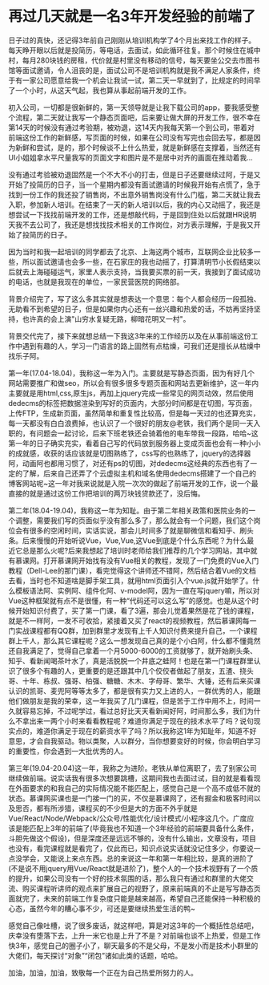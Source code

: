 # 再过几天就是一名3年开发经验的前端了

日子过的真快，还记得3年前自己刚刚从培训机构学了4个月出来找工作的样子。每天睁开眼以后就是投简历，等电话，去面试，如此循环往复。那个时候住在城中村，每月280块钱的房租，代价就是村里没有移动的信号，每天要坐公交去市图书馆等面试邀请，令人沮丧的是，面试公司不是培训机构就是我不满足人家条件，终于有一家公司愿意给我一个机会让我试一试，第二天一早就到了，比规定的时间早了一个小时，从这天气起，我也算从事起前端开发的工作。



初入公司，一切都是很新鲜的，第一天领导就是让我下载公司的app，要我感受整个流程，第二天就让我写一个静态页面吧，后来要让做大屏的开发工作，很不幸在第14天的时候没有通过考验期，被劝退，这14天内我每天第一个到公司，带着对前端这份工作的新鲜感，写页面的时候，如果在公司没有写完也会回去写，都是因为新鲜和尝试，是的，那个时候谈不上什么热爱，就是新鲜感在支撑着，当然还有UI小姐姐拿水平尺量我写的页面文字和图片是不是居中对齐的画面在推动着我...



没有通过考验被劝退固然是一个不大不小的打击，但是日子还要继续过阿，于是又开始了投简历的日子，当一个星期内都没有面试邀请的时候我开始有点慌了，急于找到一份工作的我还投了销售岗，不出意外销售岗没有什么门槛，第二天就让我去入职，参加新人培训。在结束了一天的新人培训以后，我的内心又动摇了，我还是想尝试一下找找前端开发的工作，还是想敲代码，于是回到住处以后就跟HR说明天我不去公司了，我还是想找找技术相关的工作岗位，对方表示理解，于是我又开始了投简历的日子。



因为当时和我一起培训的同学都去了北京、上海这两个城市，互联网企业比较多一些，所以面试邀请也会多一些，在石家庄的我也动摇了，打算清明节小长假结束以后就去上海碰碰运气，家里人表示支持，当我要买票的前一天，我接到了面试成功的电话，也就是我现在的单位，一家民营医院的网络部。



背景介绍完了，写了这么多其实就是想表达一个意思：每个人都会经历一段孤独、无助看不到希望的日子，但是如果你内心还有一丝兴趣和热爱的话，不妨再坚持坚持，也许真的会上演"山穷水复疑无路，柳暗花明又一村"。



背景交代完了，接下来就想总结一下我这3年来的工作经历以及在从事前端这份工作中遇到有趣的人，学习一门语言的路上固然有点枯燥，可我们还是擅长从枯燥中找乐子阿。



第一年(17.04-18.04)，我称这一年为入门。主要就是写静态页面，因为有好几个网站需要推广和做seo，所以会有很多很多专题页面和网站去更新维护，这一年内主要就是用html,css,原生js，再加上jquery完成一些常见的网页动效，然后使用dedecms的标签把数据渲染到写好的页面内，大部分时间都是在切图，写页面，上传FTP，生成新页面，虽然简单和重复性比较高，但是每一天过的也还算充实，每一天都没有白白浪费掉，也认识了一个很好的朋友@老铁，我们两个是同一天入职的，有问题会一起讨论，后来下班老铁还会骑着他的电车带我一段路，哈哈~这第一年的日子确实充实，看着自己写的代码放到服务器上变成页面也会有一种小小的成就感，收获的话应该就是切图熟练了，css写的也熟练了，jquery的选择器阿，动画阿也都用习惯了，对还有ps的切图，对dedecms这经典的东西也有了一定的了解，后来自己还弄了个云虚拟主机和域名使用dedecms搭建了一个自己的博客网站呢~这一年对我来说就是入院一次次的做起了前端开发的工作，说一个最直接的就是通过这份工作把培训的两万块钱贷款还了，没后悔。



第二年(18.04-19.04)，我称这一年为知耻。由于第二年相关政策和医院业务的一个调整，需要我们写的页面似乎没有那么多了，那么就会有一个问题，我们这个岗位会有很多的空闲时间，实话实说，那会儿时间多了就是聊微信和看知乎、刷头条。后来慢慢的开始听说Vue，Vue,Vue,这Vue到底是个什么东西呢？为什么最近它总是那么火呢?后来我想起了培训时老师给我们推荐的几个学习网站，其中就有慕课网。打开慕课网开始找有没有Vue相关的教程，发现了一门免费的Vue入门教程（Dell-Lee的那门课），看完觉得这个讲师还不错阿，然后结合着Vue的文档去看，当时也不知道啥是脚手架工具，就用html页面引入个vue.js就开始学了。什么模板语法阿、实例阿、组件化阿、v-model阿，因为一直在写jquery嘛，所以对Vue这种框架就有点不是很懂，有一种“代码还可以这么写”的感觉。也是从这个时候开始知识付费了，买了第一门课，看了3遍，那会儿觉着果然是花了钱的课程，就是不一样阿，一发不可收拾，紧接着又买了react的视频教程，然后慕课网每一门实战课程都有QQ群，加到群里才发现有上千人知识付费来提升自己，一个课程群上千人，那么其它课程呢？这么一想发现自己真的是个小白阿，什么都不懂竟然还自我满足了，觉得自己拿着一个月5000-6000的工资就够了，就开始刷头条、知乎、看新闻喝茶叶水了，真是活脱脱一个井底之蛙阿！也是在第一门课程群里认识了很多个有趣的人，更重要的是还跟其中几个佼佼者做起了朋友，五渣、挠头哥、十年、栋叔、强哥、柏强、糖糖、木木、字母哥、繁华、大锤，还有后来买课认识的凯哥、麦兜阿等等太多了，都是很有实力又上进的人，一群优秀的人，能跟他们做朋友是我的荣幸，这一年我买了几门课程，但是苦于工作中用不上，时间一久就容易忘掉，不过呢学过，看过总好比天天看新闻好阿，时间那么多，我们为什么不拿出来一两个小时来看看教程呢？难道你满足于现在的技术水平了吗？说句现实点的，难道你满足于现在的薪资水平了吗？所以我称这1年为知耻年，知道不好意思，才会自我驱动。物以类聚，人以群分，当你想要变好的时候，你会明白学习的重要性，你会遇到一大批优秀的人。



第三年(19.04-20.04)这一年，我称之为进阶。老铁从单位离职了，去了别家公司继续做前端。说实话我有很多次想要跳槽，这期间我也去面过试，目的就是看看现在外面要求的和我自己的实际情况能不能匹配上，感觉自己是一个高不成低不就的状态。慕课网买课也是一门接一门的买，不仅是慕课网了，还有掘金和极客时间以及思否，都有所涉猎，课程买的不少但是大的方面不外乎就是Vue/React/Node/Webpack/公众号/性能优化/设计模式/小程序这几个。广度应该是能匹配上3年的前端了(毕竟我也不知道一个3年经验的前端要具备什么条件，斗胆先做这个假设)，但是深度还是远远不够的，没有什么输出，文章没有，项目也没有，看完课程就是看完了，仅此而已，知识点说实话就没记住多少，你要说一点没学会，又能说上来点东西。总的来说这一年和第一年相比较，是真的进阶了(不是说不用jquery用Vue/React就是进阶了)，整个人的一个技术视野有了一个质的提升，如果公司没有一个好的技术氛围的话，那么我只有通过和群里的大佬交流、购买课程听讲师的观点来扩展自己的视野了，原来前端真的不止是写写静态页面就完了，未来的前端工作复杂度只能是越来越高，希望自己还能保持一种积极的心态，虽然今年的糟心事不少，可还是要继续热爱生活的鸭~



感觉自己像吐槽，说了很多废话，就这样吧，算是对这3年的一个概括性总结吧，庆幸没有堕落下去，上升一米它也是上升了不是？对前端也谈不上热爱，但是工作快3年，感觉自己的圈子小了，聊天最多的不是父母，不是发小而是技术小群里的大佬们，每天探讨“对象”“闭包”诸如此类的话题，哈哈。



加油，加油，加油，致敬每一个正在为自己热爱所努力的人。


